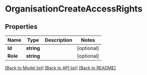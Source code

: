 # OrganisationCreateAccessRights

## Properties

Name | Type | Description | Notes
------------ | ------------- | ------------- | -------------
**Id** | **string** |  | [optional] 
**Role** | **string** |  | [optional] 

[[Back to Model list]](../README.md#documentation-for-models) [[Back to API list]](../README.md#documentation-for-api-endpoints) [[Back to README]](../README.md)


